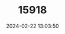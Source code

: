 ---
title: "15918"
category: "Palea steindachneri"
draft: false
date: 2024-02-22 13:03:50
languages:
  English: ["Wattle-necked Softshell Turtle"]
---